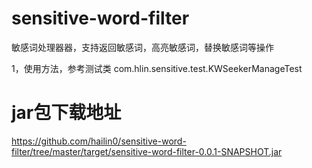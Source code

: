 # sensitive-word-filter


敏感词处理器器，支持返回敏感词，高亮敏感词，替换敏感词等操作

1，使用方法，参考测试类
com.hlin.sensitive.test.KWSeekerManageTest


# jar包下载地址
https://github.com/hailin0/sensitive-word-filter/tree/master/target/sensitive-word-filter-0.0.1-SNAPSHOT.jar

